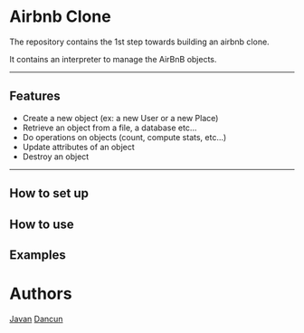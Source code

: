 # Airbnb Clone

The repository contains the 1st step towards building an airbnb clone.

It contains an interpreter to manage the AirBnB objects.

---

## Features


- Create a new object (ex: a new User or a new Place)
- Retrieve an object from a file, a database etc…
- Do operations on objects (count, compute stats, etc…)
- Update attributes of an object
- Destroy an object

---

## How to set up

## How to use

## Examples

# Authors
[Javan](https://www.github.com/Javan-Odhiambo) 
[Dancun](https://www.github.com/dancoon)

